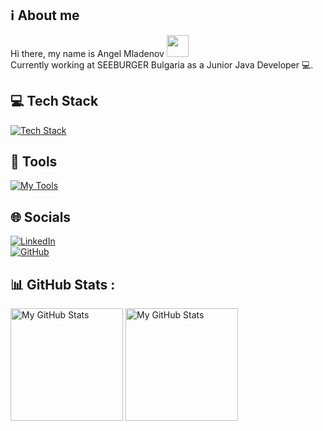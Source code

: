 ## ℹ️ About me
 Hi there, my name is Angel Mladenov <img src="https://media.giphy.com/media/hvRJCLFzcasrR4ia7z/giphy.gif" width="35px">
 <br/>
 Currently working at SEEBURGER Bulgaria as a Junior Java Developer 💻.

## 💻 Tech Stack
[![Tech Stack](https://skillicons.dev/icons?i=java,spring,mysql,hibernate,html,css,js,ts,nodejs,angular,react,bootstrap)](https://skillicons.dev)
## 🔨 Tools
[![My Tools](https://skillicons.dev/icons?i=github,git,idea,webstorm,vscode,postman,jenkins,stackoverflow)](https://skillicons.dev)
 
## 🌐 Socials
  [![LinkedIn](https://img.shields.io/badge/-LinkedIn-0e76a8?style=flat&logo=Linkedin&logoColor=white)](https://www.linkedin.com/in/angel-mladenov-8aa447181/)
  <br/>
  [![GitHub](https://img.shields.io/badge/-Github-000000?style=flate&logo=Github&logoColor=white)](https://github.com/velk20)

## 📊 GitHub Stats :
<p>
<!-- <summary>:zap: GitHub Stats</summary> -->
  <img height="180em" alt="My GitHub Stats" src="https://github-readme-stats.vercel.app/api?username=velk20&show_icons=true&bg_color=00000000&hide_border=true&text_color=3498db&&count_private=true&include_all_commits=true" />

  <img height="180em" alt="My GitHub Stats" src="https://github-readme-stats.vercel.app/api/top-langs/?username=velk20&langs_count=8&layout=compact&hide_border=true&bg_color=00000000&text_color=3498db&&count_private=true&include_all_commits=true" />
</p>
